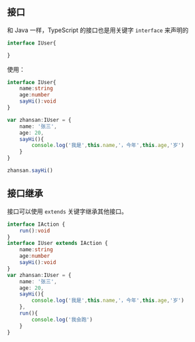 ## 接口

和 Java 一样，TypeScript 的接口也是用关键字 `interface` 来声明的

```typescript
interface IUser{

}
```

使用：

```typescript
interface IUser{
    name:string
    age:number
    sayHi():void
}

var zhansan:IUser = {
    name: '张三',
    age: 20,
    sayHi(){
        console.log('我是',this.name,'，今年',this.age,'岁')
    }
}

zhansan.sayHi()
```

## 接口继承

接口可以使用 `extends` 关键字继承其他接口。

```typescript
interface IAction {
    run():void
}
interface IUser extends IAction {
    name:string
    age:number
    sayHi():void
}
var zhansan:IUser = {
    name: '张三',
    age: 20,
    sayHi(){
        console.log('我是',this.name,'，今年',this.age,'岁')
    },
    run(){
        console.log('我会跑')
    }
}
```


